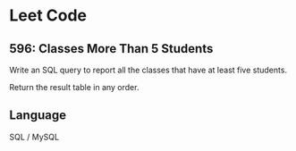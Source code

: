 # Leet Code

## 596: Classes More Than 5 Students

Write an SQL query to report all the classes that have at least five students.

Return the result table in any order.

## Language
SQL / MySQL
